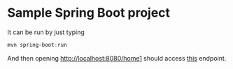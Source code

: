 # Sample Spring Boot project

It can be run by just typing

```PowerShell
mvn spring-boot:run
```

And then opening <http://localhost:8080/home1> should access [this](https://github.com/RichardBenes/bare-springboot-repo/blob/94463d173bc6e0698fdb84cf0499f1e9766453d8/src/main/java/com/richardbenes/awstutorials/controllers/MyController.java#L12)
endpoint.
